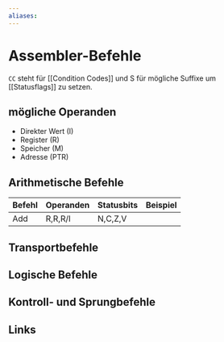 ```yaml
---
aliases: 
---
```

# Assembler-Befehle 
`CC` steht für [[Condition Codes]] und S für mögliche Suffixe um [[Statusflags]] zu setzen.
## mögliche Operanden
- Direkter Wert (I)
- Register (R)
- Speicher (M)
- Adresse (PTR)
## Arithmetische Befehle
| Befehl | Operanden | Statusbits | Beispiel |
| ------ | --------- | ---------- | -------- |
| Add    | R,R,R/I   |  N,C,Z,V          |          |

## Transportbefehle

## Logische Befehle

## Kontroll- und Sprungbefehle

## Links